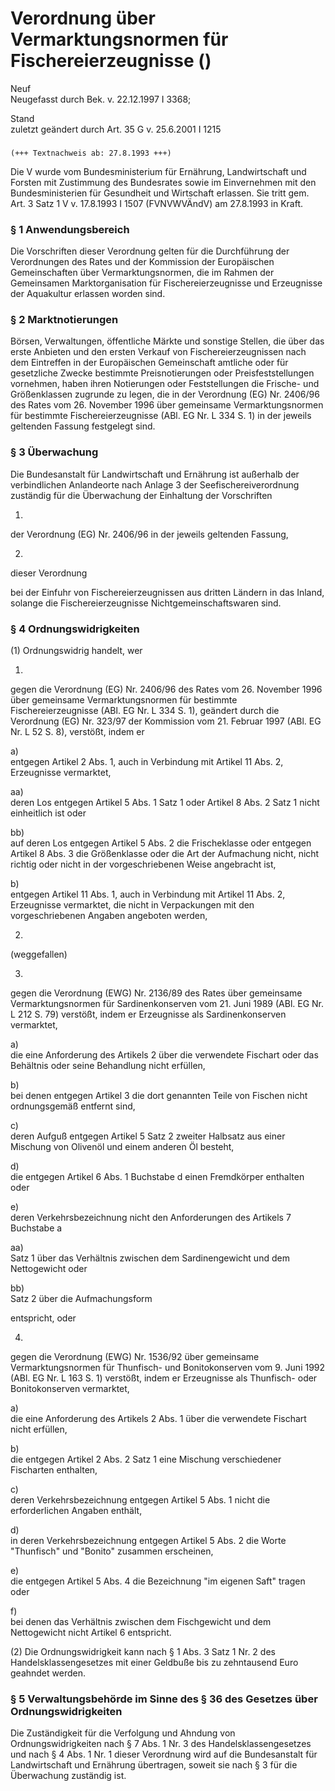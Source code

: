 Verordnung über Vermarktungsnormen für Fischereierzeugnisse ()
==============================================================

Neuf  
Neugefasst durch Bek. v. 22.12.1997 I 3368;

Stand  
zuletzt geändert durch Art. 35 G v. 25.6.2001 I 1215

### 

```
(+++ Textnachweis ab: 27.8.1993 +++)
```

Die V wurde vom Bundesministerium für Ernährung, Landwirtschaft und Forsten mit Zustimmung des Bundesrates sowie im Einvernehmen mit den Bundesministerien für Gesundheit und Wirtschaft erlassen. Sie tritt gem. Art. 3 Satz 1 V v. 17.8.1993 I 1507 (FVNVWVÄndV) am 27.8.1993 in Kraft.

### § 1 Anwendungsbereich

Die Vorschriften dieser Verordnung gelten für die Durchführung der Verordnungen des Rates und der Kommission der Europäischen Gemeinschaften über Vermarktungsnormen, die im Rahmen der Gemeinsamen Marktorganisation für Fischereierzeugnisse und Erzeugnisse der Aquakultur erlassen worden sind.

### § 2 Marktnotierungen

Börsen, Verwaltungen, öffentliche Märkte und sonstige Stellen, die über das erste Anbieten und den ersten Verkauf von Fischereierzeugnissen nach dem Eintreffen in der Europäischen Gemeinschaft amtliche oder für gesetzliche Zwecke bestimmte Preisnotierungen oder Preisfeststellungen vornehmen, haben ihren Notierungen oder Feststellungen die Frische- und Größenklassen zugrunde zu legen, die in der Verordnung (EG) Nr. 2406/96 des Rates vom 26. November 1996 über gemeinsame Vermarktungsnormen für bestimmte Fischereierzeugnisse (ABl. EG Nr. L 334 S. 1) in der jeweils geltenden Fassung festgelegt sind.

### § 3 Überwachung

Die Bundesanstalt für Landwirtschaft und Ernährung ist außerhalb der verbindlichen Anlandeorte nach Anlage 3 der Seefischereiverordnung zuständig für die Überwachung der Einhaltung der Vorschriften

1.  
der Verordnung (EG) Nr. 2406/96 in der jeweils geltenden Fassung,

2.  
dieser Verordnung

bei der Einfuhr von Fischereierzeugnissen aus dritten Ländern in das Inland, solange die Fischereierzeugnisse Nichtgemeinschaftswaren sind.

### § 4 Ordnungswidrigkeiten

(1) Ordnungswidrig handelt, wer

1.  
gegen die Verordnung (EG) Nr. 2406/96 des Rates vom 26. November 1996 über gemeinsame Vermarktungsnormen für bestimmte Fischereierzeugnisse (ABl. EG Nr. L 334 S. 1), geändert durch die Verordnung (EG) Nr. 323/97 der Kommission vom 21. Februar 1997 (ABl. EG Nr. L 52 S. 8), verstößt, indem er

a)  
entgegen Artikel 2 Abs. 1, auch in Verbindung mit Artikel 11 Abs. 2, Erzeugnisse vermarktet,

aa)  
deren Los entgegen Artikel 5 Abs. 1 Satz 1 oder Artikel 8 Abs. 2 Satz 1 nicht einheitlich ist oder

bb)  
auf deren Los entgegen Artikel 5 Abs. 2 die Frischeklasse oder entgegen Artikel 8 Abs. 3 die Größenklasse oder die Art der Aufmachung nicht, nicht richtig oder nicht in der vorgeschriebenen Weise angebracht ist,

b)  
entgegen Artikel 11 Abs. 1, auch in Verbindung mit Artikel 11 Abs. 2, Erzeugnisse vermarktet, die nicht in Verpackungen mit den vorgeschriebenen Angaben angeboten werden,

2.  
(weggefallen)

3.  
gegen die Verordnung (EWG) Nr. 2136/89 des Rates über gemeinsame Vermarktungsnormen für Sardinenkonserven vom 21. Juni 1989 (ABl. EG Nr. L 212 S. 79) verstößt, indem er Erzeugnisse als Sardinenkonserven vermarktet,

a)  
die eine Anforderung des Artikels 2 über die verwendete Fischart oder das Behältnis oder seine Behandlung nicht erfüllen,

b)  
bei denen entgegen Artikel 3 die dort genannten Teile von Fischen nicht ordnungsgemäß entfernt sind,

c)  
deren Aufguß entgegen Artikel 5 Satz 2 zweiter Halbsatz aus einer Mischung von Olivenöl und einem anderen Öl besteht,

d)  
die entgegen Artikel 6 Abs. 1 Buchstabe d einen Fremdkörper enthalten oder

e)  
deren Verkehrsbezeichnung nicht den Anforderungen des Artikels 7 Buchstabe a

aa)  
Satz 1 über das Verhältnis zwischen dem Sardinengewicht und dem Nettogewicht oder

bb)  
Satz 2 über die Aufmachungsform

entspricht, oder

4.  
gegen die Verordnung (EWG) Nr. 1536/92 über gemeinsame Vermarktungsnormen für Thunfisch- und Bonitokonserven vom 9. Juni 1992 (ABl. EG Nr. L 163 S. 1) verstößt, indem er Erzeugnisse als Thunfisch- oder Bonitokonserven vermarktet,

a)  
die eine Anforderung des Artikels 2 Abs. 1 über die verwendete Fischart nicht erfüllen,

b)  
die entgegen Artikel 2 Abs. 2 Satz 1 eine Mischung verschiedener Fischarten enthalten,

c)  
deren Verkehrsbezeichnung entgegen Artikel 5 Abs. 1 nicht die erforderlichen Angaben enthält,

d)  
in deren Verkehrsbezeichnung entgegen Artikel 5 Abs. 2 die Worte "Thunfisch" und "Bonito" zusammen erscheinen,

e)  
die entgegen Artikel 5 Abs. 4 die Bezeichnung "im eigenen Saft" tragen oder

f)  
bei denen das Verhältnis zwischen dem Fischgewicht und dem Nettogewicht nicht Artikel 6 entspricht.

(2) Die Ordnungswidrigkeit kann nach § 1 Abs. 3 Satz 1 Nr. 2 des Handelsklassengesetzes mit einer Geldbuße bis zu zehntausend Euro geahndet werden.

### § 5 Verwaltungsbehörde im Sinne des § 36 des Gesetzes über Ordnungswidrigkeiten

Die Zuständigkeit für die Verfolgung und Ahndung von Ordnungswidrigkeiten nach § 7 Abs. 1 Nr. 3 des Handelsklassengesetzes und nach § 4 Abs. 1 Nr. 1 dieser Verordnung wird auf die Bundesanstalt für Landwirtschaft und Ernährung übertragen, soweit sie nach § 3 für die Überwachung zuständig ist.
